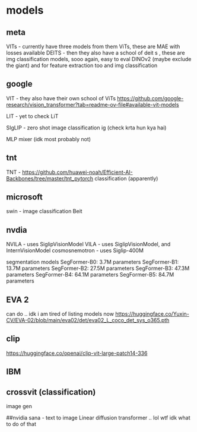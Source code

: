 # models

## meta 
 VITs - currently have three models from them ViTs, these are MAE with losses available
 DEITS - then they also have a school of deit s , these are img classification models, sooo again, easy to eval
 DINOv2 (maybe exclude the giant) and for feature extraction too and img classification
## google 
 VIT - they also have their own school of ViTs
 https://github.com/google-research/vision_transformer?tab=readme-ov-file#available-vit-models

 LIT - yet to check LiT

 SIgLIP - zero shot image classification ig (check krta hun kya hai)

 MLP mixer (idk most probably not)
## tnt
 TNT - https://github.com/huawei-noah/Efficient-AI-Backbones/tree/master/tnt_pytorch
 classification (apparently)

## microsoft
 swin - image classification 
 Beit 

## nvdia

NVILA -  uses SiglipVisionModel 
VILA - uses SiglipVisionModel, and InternVisionModel
cosmosnemotron - uses Siglip-400M

segmentation models
SegFormer-B0: 3.7M parameters
SegFormer-B1: 13.7M parameters
SegFormer-B2: 27.5M parameters
SegFormer-B3: 47.3M parameters
SegFormer-B4: 64.1M parameters
SegFormer-B5: 84.7M parameters

## EVA 2
can do .. idk i am tired of listing models now
https://huggingface.co/Yuxin-CV/EVA-02/blob/main/eva02/det/eva02_L_coco_det_sys_o365.pth

## clip
https://huggingface.co/openai/clip-vit-large-patch14-336

## IBM
 crossvit (classification)
------------------------------
image gen

##nvidia
 sana - text to image Linear diffusion transformer .. lol wtf idk what to do of that
